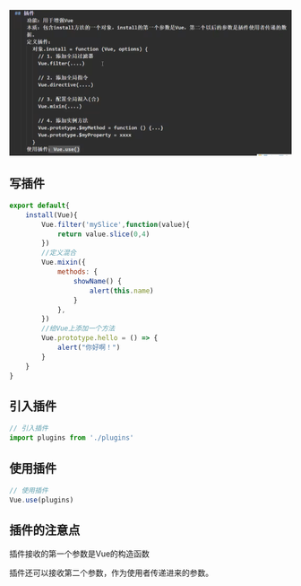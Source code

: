 ![image-20220702165315131](images/image-20220702165315131-16567519958203.png)

## 写插件

```JavaScript
export default{
    install(Vue){
        Vue.filter('mySlice',function(value){
            return value.slice(0,4)
        })
        //定义混合
        Vue.mixin({
            methods: {
                showName() {
                    alert(this.name)
                }
            },
        })
        //给Vue上添加一个方法
        Vue.prototype.hello = () => {
            alert("你好啊！")
        }
    }
}
```

## 引入插件

```javascript
// 引入插件
import plugins from './plugins'
```

## 使用插件

```javascript
// 使用插件
Vue.use(plugins)
```

## 插件的注意点

插件接收的第一个参数是Vue的构造函数

插件还可以接收第二个参数，作为使用者传递进来的参数。